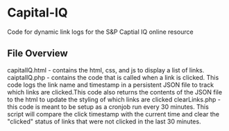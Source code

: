 # Capital-IQ
Code for dynamic link logs for the S&amp;P Captial IQ online resource

## File Overview
capitalIQ.html - contains the html, css, and js to display a list of links.
caiptalIQ.php - contains the code that is called when a link is clicked. This code logs the link name and timestamp in a persistent JSON file to track which links are clicked.This code also returns the contents of the JSON file to the html to update the styling of which links are clicked
clearLinks.php - this code is meant to be setup as a cronjob run every 30 minutes. This script will compare the click timestamp with the current time and clear the "clicked" status of links that were not clicked in the last 30 minutes.
